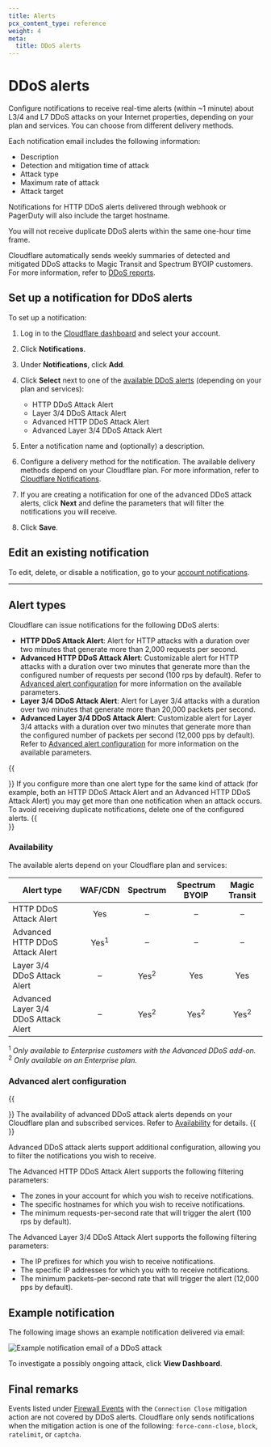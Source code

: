 ```yaml
---
title: Alerts
pcx_content_type: reference
weight: 4
meta:
  title: DDoS alerts
---
```


# DDoS alerts

Configure notifications to receive real-time alerts (within ~1 minute) about L3/4 and L7 DDoS attacks on your Internet properties, depending on your plan and services. You can choose from different delivery methods.

Each notification email includes the following information:

* Description
* Detection and mitigation time of attack
* Attack type
* Maximum rate of attack
* Attack target

Notifications for HTTP DDoS alerts delivered through webhook or PagerDuty will also include the target hostname.

You will not receive duplicate DDoS alerts within the same one-hour time frame.

Cloudflare automatically sends weekly summaries of detected and mitigated DDoS attacks to Magic Transit and Spectrum BYOIP customers. For more information, refer to [DDoS reports](/ddos-protection/reference/reports/).

## Set up a notification for DDoS alerts

To set up a notification:

1. Log in to the [Cloudflare dashboard](https://dash.cloudflare.com/) and select your account.

2. Click **Notifications**.

3. Under **Notifications**, click **Add**.

4. Click **Select** next to one of the [available DDoS alerts](#alert-types) (depending on your plan and services):

    * HTTP DDoS Attack Alert
    * Layer 3/4 DDoS Attack Alert
    * Advanced HTTP DDoS Attack Alert
    * Advanced Layer 3/4 DDoS Attack Alert

5. Enter a notification name and (optionally) a description.

6. Configure a delivery method for the notification. The available delivery methods depend on your Cloudflare plan. For more information, refer to [Cloudflare Notifications](/fundamentals/notifications/).

7. If you are creating a notification for one of the advanced DDoS attack alerts, click **Next** and define the parameters that will filter the notifications you will receive.

8. Click **Save**.

## Edit an existing notification

To edit, delete, or disable a notification, go to your [account notifications](https://dash.cloudflare.com/?to=/:account/notifications).

---

## Alert types

Cloudflare can issue notifications for the following DDoS alerts:

* **HTTP DDoS Attack Alert**: Alert for HTTP attacks with a duration over two minutes that generate more than 2,000 requests per second.
* **Advanced HTTP DDoS Attack Alert**: Customizable alert for HTTP attacks with a duration over two minutes that generate more than the configured number of requests per second (100 rps by default). Refer to [Advanced alert configuration](#advanced-alert-configuration) for more information on the available parameters.
* **Layer 3/4 DDoS Attack Alert**: Alert for Layer 3/4 attacks with a duration over two minutes that generate more than 20,000 packets per second.
* **Advanced Layer 3/4 DDoS Attack Alert**: Customizable alert for Layer 3/4 attacks with a duration over two minutes that generate more than the configured number of packets per second (12,000 pps by default). Refer to [Advanced alert configuration](#advanced-alert-configuration) for more information on the available parameters.

{{<Aside type="note" header="Configuring regular and advanced alerts">}}
If you configure more than one alert type for the same kind of attack (for example, both an HTTP DDoS Attack Alert and an Advanced HTTP DDoS Attack Alert) you may get more than one notification when an attack occurs. To avoid receiving duplicate notifications, delete one of the configured alerts.
{{</Aside>}}

### Availability

The available alerts depend on your Cloudflare plan and services:

Alert type                           |     WAF/CDN     |    Spectrum     | Spectrum BYOIP  |  Magic Transit
-------------------------------------|:---------------:|:---------------:|:---------------:|:--------------:
HTTP DDoS Attack Alert               |       Yes       |        –        |        –        |        –
Advanced HTTP DDoS Attack Alert      | Yes<sup>1</sup> |        –        |        –        |        –
Layer 3/4 DDoS Attack Alert          |        –        | Yes<sup>2</sup> |       Yes       |       Yes
Advanced Layer 3/4 DDoS Attack Alert |        –        | Yes<sup>2</sup> | Yes<sup>2</sup> | Yes<sup>2</sup>

<sup>1</sup> _Only available to Enterprise customers with the Advanced DDoS add-on._ <br>
<sup>2</sup> _Only available on an Enterprise plan._

### Advanced alert configuration

{{<Aside type="note">}}
The availability of advanced DDoS attack alerts depends on your Cloudflare plan and subscribed services. Refer to [Availability](#availability) for details.
{{</Aside>}}

Advanced DDoS attack alerts support additional configuration, allowing you to filter the notifications you wish to receive.

The Advanced HTTP DDoS Attack Alert supports the following filtering parameters:

* The zones in your account for which you wish to receive notifications.
* The specific hostnames for which you wish to receive notifications.
* The minimum requests-per-second rate that will trigger the alert (100 rps by default).

The Advanced Layer 3/4 DDoS Attack Alert supports the following filtering parameters:

* The IP prefixes for which you wish to receive notifications.
* The specific IP addresses for which you with to receive notifications.
* The minimum packets-per-second rate that will trigger the alert (12,000 pps by default).

## Example notification

The following image shows an example notification delivered via email:

![Example notification email of a DDoS attack](/ddos-protection/static/ddos-notification-example.png)

To investigate a possibly ongoing attack, click **View Dashboard**.

## Final remarks

Events listed under [Firewall Events](/waf/analytics/paid-plans/) with the `Connection Close` mitigation action are not covered by DDoS alerts. Cloudflare only sends notifications when the mitigation action is one of the following: `force-conn-close`, `block`, `ratelimit`, or `captcha`.
